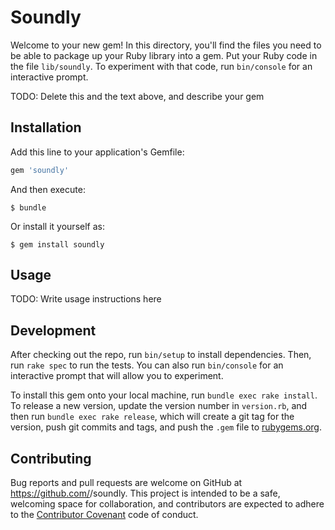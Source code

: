 # Soundly

Welcome to your new gem! In this directory, you'll find the files you need to be able to package up your Ruby library into a gem. Put your Ruby code in the file `lib/soundly`. To experiment with that code, run `bin/console` for an interactive prompt.

TODO: Delete this and the text above, and describe your gem

## Installation

Add this line to your application's Gemfile:

```ruby
gem 'soundly'
```

And then execute:

    $ bundle

Or install it yourself as:

    $ gem install soundly

## Usage

TODO: Write usage instructions here

## Development

After checking out the repo, run `bin/setup` to install dependencies. Then, run `rake spec` to run the tests. You can also run `bin/console` for an interactive prompt that will allow you to experiment.

To install this gem onto your local machine, run `bundle exec rake install`. To release a new version, update the version number in `version.rb`, and then run `bundle exec rake release`, which will create a git tag for the version, push git commits and tags, and push the `.gem` file to [rubygems.org](https://rubygems.org).

## Contributing

Bug reports and pull requests are welcome on GitHub at https://github.com/<github username>/soundly. This project is intended to be a safe, welcoming space for collaboration, and contributors are expected to adhere to the [Contributor Covenant](http://contributor-covenant.org) code of conduct.

